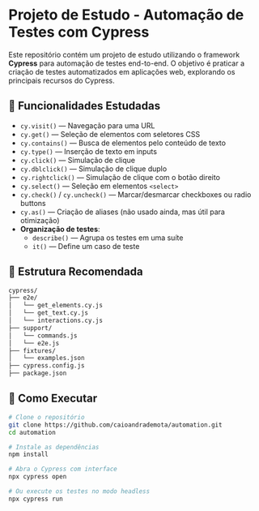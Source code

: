 # Projeto de Estudo - Automação de Testes com Cypress

Este repositório contém um projeto de estudo utilizando o framework **Cypress** para automação de testes end-to-end. O objetivo é praticar a criação de testes automatizados em aplicações web, explorando os principais recursos do Cypress.

## 🧪 Funcionalidades Estudadas

- `cy.visit()` — Navegação para uma URL
- `cy.get()` — Seleção de elementos com seletores CSS
- `cy.contains()` — Busca de elementos pelo conteúdo de texto
- `cy.type()` — Inserção de texto em inputs
- `cy.click()` — Simulação de clique
- `cy.dblclick()` — Simulação de clique duplo
- `cy.rightclick()` — Simulação de clique com o botão direito
- `cy.select()` — Seleção em elementos `<select>`
- `cy.check()` / `cy.uncheck()` — Marcar/desmarcar checkboxes ou radio buttons
- `cy.as()` — Criação de aliases (não usado ainda, mas útil para otimização)
- **Organização de testes**:
  - `describe()` — Agrupa os testes em uma suíte
  - `it()` — Define um caso de teste

## 🧾 Estrutura Recomendada

```bash
cypress/
├── e2e/
│   └── get_elements.cy.js
│   └── get_text.cy.js
│   └── interactions.cy.js
├── support/
│   └── commands.js
│   └── e2e.js
├── fixtures/
│   └── examples.json
├── cypress.config.js
├── package.json
```

## 🚀 Como Executar

```bash
# Clone o repositório
git clone https://github.com/caioandrademota/automation.git
cd automation

# Instale as dependências
npm install

# Abra o Cypress com interface
npx cypress open

# Ou execute os testes no modo headless
npx cypress run
